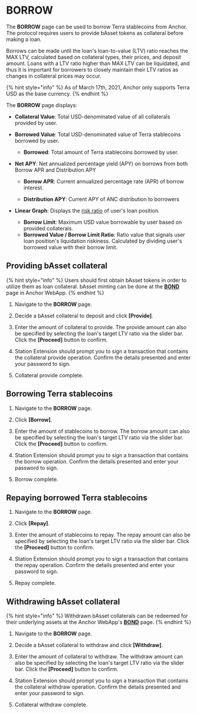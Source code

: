# BORROW

The **BORROW** page can be used to borrow Terra stablecoins from Anchor. The protocol requires users to provide bAsset tokens as collateral before making a loan.

Borrows can be made until the loan's loan-to-value \(LTV\) ratio reaches the MAX LTV, calculated based on collateral types, their prices, and deposit amount. Loans with a LTV ratio higher than MAX LTV can be liquidated, and thus it is important for borrowers to closely maintain their LTV ratios as changes in collateral prices may occur.

{% hint style="info" %}
As of March 17th, 2021, Anchor only supports Terra USD as the base currency.
{% endhint %}

The **BORROW** page displays:

* **Collateral Value**: Total USD-denominated value of all collaterals provided by user. 
* **Borrowed Value**: Total USD-denominated value of Terra stablecoins borrowed by user. 
  * **Borrowed**: Total amount of Terra stablecoins borrowed by user.
* **Net APY**: Net annualized percentage yield \(APY\) on borrows from both Borrow APR and Distribution APY



  * **Borrow APR**: Current annualized percentage rate \(APR\) of borrow interest.

  * **Distribution APY**: Current APY of ANC distribution to borrowers 

* **Linear Graph**: Displays the [risk ratio](../protocol/liquidations.md#collateral-liquidation) of user's loan position. 
  * **Borrow Limit**: Maximum USD value borrowable by user based on provided collaterals. 
  * **Borrowed Value / Borrow Limit Ratio**: Ratio value that signals user loan position's liquidation riskiness. Calculated by dividing user's borrowed value with their borrow limit.

## Providing bAsset collateral

{% hint style="info" %}
Users should first obtain bAsset tokens in order to utilize them as loan collateral. bAsset minting can be done at the [**BOND**](bond.md) page in Anchor WebApp.
{% endhint %}

1. Navigate to the **BORROW** page.



2. Decide a bAsset collateral to deposit and click **\[Provide\]**.



3. Enter the amount of collateral to provide. The provide amount can also be specified by selecting the loan's target LTV ratio via the slider bar. Click the **\[Proceed\]** button to confirm.



4. Station Extension should prompt you to sign a transaction that contains the collateral provide operation. Confirm the details presented and enter your password to sign.



5. Collateral provide complete.



## Borrowing Terra stablecoins

1. Navigate to the **BORROW** page.



2. Click **\[Borrow\]**.



3. Enter the amount of stablecoins to borrow. The borrow amount can also be specified by selecting the loan's target LTV ratio via the slider bar. Click the **\[Proceed\]** button to confirm.



4. Station Extension should prompt you to sign a transaction that contains the borrow operation. Confirm the details presented and enter your password to sign.



5. Borrow complete.



## Repaying borrowed Terra stablecoins

1. Navigate to the **BORROW** page.



2. Click **\[Repay\]**.



3. Enter the amount of stablecoins to repay. The repay amount can also be specified by selecting the loan's target LTV ratio via the slider bar. Click the **\[Proceed\]** button to confirm.



4. Station Extension should prompt you to sign a transaction that contains the repay operation. Confirm the details presented and enter your password to sign.



5. Repay complete.



## Withdrawing bAsset collateral

{% hint style="info" %}
Withdrawn bAsset collaterals can be redeemed for their underlying assets at the Anchor WebApp's [**BOND**](bond.md) page.
{% endhint %}

1. Navigate to the **BORROW** page.



2. Decide a bAsset collateral to withdraw and click **\[Withdraw\]**.



3. Enter the amount of collateral to withdraw. The withdraw amount can also be specified by selecting the loan's target LTV ratio via the slider bar. Click the **\[Proceed\]** button to confirm.



4. Station Extension should prompt you to sign a transaction that contains the collateral withdraw operation. Confirm the details presented and enter your password to sign.



5. Collateral withdraw complete.



